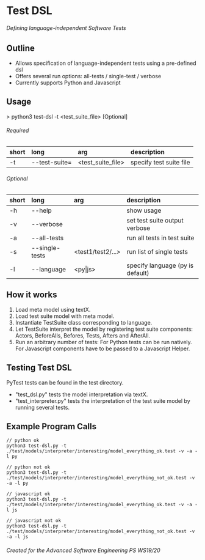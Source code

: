 # Test DSL
###### Defining language-independent Software Tests


## Outline
- Allows specification of language-independent tests using a pre-defined dsl
- Offers several run options: all-tests / single-test / verbose
- Currently supports Python and Javascript


## Usage
\> python3 test-dsl -t <test_suite_file> [Optional]

###### Required
| short   | long          | arg               | description             |
| :------ | :-----------  | :---------------- | :---------------------- |
| -t      | --test-suite= | <test_suite_file> | specify test suite file |

###### Optional
| short   | long           | arg               | description                      |
| :------ | :-----------   | :---------------- | :----------------------          |
| -h      | --help         |                   | show usage                       |
| -v      | --verbose      |                   | set test suite output verbose    |
| -a      | --all-tests    |                   | run all tests in test suite      |
| -s      | --single-tests | <test1/test2/...> | run list of single tests         |
| -l      | --language     | <py&#124;js>      | specify language (py is default) |


## How it works
1. Load meta model using textX.
2. Load test suite model with meta model.
3. Instantiate TestSuite class corresponding to language.
4. Let TestSuite interpret the model by registering test suite components: Actors, BeforeAlls, Befores, Tests, Afters and AfterAll.
5. Run an arbitrary number of tests: For Python tests can be run natively. For Javascript components have to be passed to a Javascript Helper.


## Testing Test DSL
PyTest tests can be found in the test directory.
- "test_dsl.py" tests the model interpretation via textX.
- "test_interpreter.py" tests the interpretation of the test suite model by running several tests.


## Example Program Calls

```
// python ok
python3 test-dsl.py -t ./test/models/interpreter/interesting/model_everything_ok.test -v -a -l py

// python not ok
python3 test-dsl.py -t ./test/models/interpreter/interesting/model_everything_not_ok.test -v -a -l py

// javascript ok
python3 test-dsl.py -t ./test/models/interpreter/interesting/model_everything_ok.test -v -a -l js

// javascript not ok
python3 test-dsl.py -t ./test/models/interpreter/interesting/model_everything_not_ok.test -v -a -l js
```

###### Created for the Advanced Software Engineering PS WS19/20
